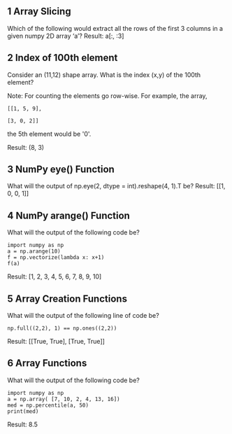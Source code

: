 ## 1 Array Slicing
Which of the following would extract all the rows of the first 3 columns in a given numpy 2D array ‘a’?
Result: a[:, :3]

## 2 Index of 100th element
Consider an (11,12) shape array. What is the index (x,y) of the 100th element?

Note: For counting the elements go row-wise. For example, the array,

    [[1, 5, 9],

    [3, 0, 2]]

the 5th element would be '0'.

Result: (8, 3)

## 3 NumPy eye() Function
What will the output of np.eye(2, dtype = int).reshape(4, 1).T be?
Result: [[1, 0, 0, 1]]

## 4 NumPy arange() Function
What will the output of the following code be?

    import numpy as np
    a = np.arange(10)
    f = np.vectorize(lambda x: x+1)
    f(a)

Result: [1, 2, 3, 4, 5, 6, 7, 8, 9, 10]

## 5 Array Creation Functions
What will the output of the following line of code be?

    np.full((2,2), 1) == np.ones((2,2))

Result:
    [[True, True],
    [True, True]]

## 6 Array Functions
What will the output of the following code be?

    import numpy as np
    a = np.array( [7, 10, 2, 4, 13, 16])
    med = np.percentile(a, 50)
    print(med)

Result: 8.5
